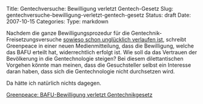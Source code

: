Title: Gentechversuche: Bewilligung verletzt Gentech-Gesetz
Slug: gentechversuche-bewilligung-verletzt-gentech-gesetz
Status: draft
Date: 2007-10-15
Categories:
Type: markdown

Nachdem die ganze Bewilligungsprozedur für die Gentechnik-Freisetzungsversuche [sowieso schon unglücklich verlaufen ist](http://spinlock.ch/blog/category/gentechnologie/), schreibt Greenpeace in einer neuen Medienmitteilung, dass die Bewilligung, welche das BAFU erteilt hat, widerrechtlich erfolgt ist. Wie soll da das Vertrauen der Bevölkerung in die Gentechnologie steigen? Bei diesem dilettantischen Vorgehen könnte man meinen, dass die Gesuchsteller selbst ein Interesse daran haben, dass sich die Gentechnologie nicht durchsetzen wird.

Da hätte ich natürlich nichts dagegen.

[Greenpeace: BAFU-Bewilligung verletzt Gentechnikgesetz](http://www.greenpeace.ch/de/themen/gentech/gentech-news-single/archive/2007/september/article/-37aaadbc14/)
